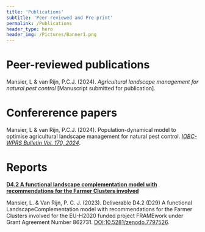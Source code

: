 ```yaml
---
title: 'Publications'
subtitle: 'Peer-reviewed and Pre-print'
permalink: /Publications
header_type: hero
header_img: /Pictures/Banner1.png
---
```


# Peer-reviewed publications

Mansier, L & van Rijn, P.C.J. (2024). *Agricultural landscape management for natural pest control* [Manuscript submitted for publication].

# Confererence papers

Mansier, L & van Rijn, P.C.J. (2024). Population-dynamical model to optimise agricultural landscape management for natural pest control. [*IOBC-WPRS Bulletin Vol. 170, 2024*](https://iobc-wprs.org/product/iobc-wprs-bulletin-vol-170-2024/).

# Reports

**[D4.2 A functional landscape complementation model with recommendations for the Farmer Clusters involved]( https://www.researchgate.net/publication/370083771_D42_A_functional_landscape_complementation_model_with_recommendations_for_the_Farmer_Clusters_involved)**

Mansier, L. & Van Rijn, P. C. J. (2023). Deliverable D4.2 (D29) A functional LandscapeComplementation model with recommendations for the Farmer Clusters involved for the EU-H2020 funded project FRAMEwork under Grant Agreement Number 862731. [DOI:10.5281/zenodo.7797526](https://zenodo.org/record/7797526). 
